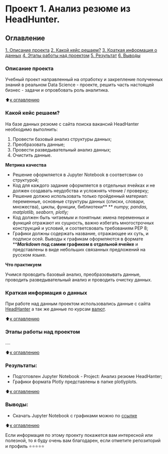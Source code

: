 # Проект 1. Анализ резюме из HeadHunter.

## Оглавление

[1. Описание проекта](.README.md#Описание-проекта)
[2. Какой кейс решаем?](.README.md#Какой-кейс-решаем)
[3. Краткая информация о данных](.README.md#Краткая-информация-о-данных)
[4. Этапы работы над проектом](.README.md#Этапы-работы-над-проектом)
[5. Результат](.README.md#Результат)
[6. Выводы](.README.md#Выводы)

### Описание проекта

Учебный проект направленный на отработку и закрепление полученных знаний в реальном Data Science - проекте, решить часть настоящей бизнес - задачи и опровбовать роль аналитика.

⬆️[к оглавлению](_)

### Какой кейс решаем?

На базе данных резюме с сайта поиска вакансий HeadHanter необходимо выполнить:

1. Провести базовый анализ структуры данных;
2. Преобразовать данные;
3. Провести разведывательный анализ данных;
4. Очистить данные.

**Метрика качества**

* Решение оформляется в Jupyter Notebook в соответсвии со структурой;
* Код для каждого задание оформляется в отдельных ячейках и не должен создавать неудобства и усложнять чтение / проверку;
* Решение должно использовать только пройденный материал: переменные, основные структуры данных (списки, словари, множества), циклы, функции, библиотеки** ** *numpy, pandas, matplotlib, seaborn, plotly;*
* Код должен быть читаемым и понятным: имена переменных и функций отражают их сущность, важно избегать многострочных конструкций и условий, и соответсвовать требованиям PEP 8;
* Графики должны содержать название, отражающее их суть, и подписи осей. Выводы к графикам оформляются в формате *****Markdown* под самим графиком в отдельной ячейке** и представлены в виде небольших связанных предложений на русском языке.

**Что практикуем**

Учимся проводить базовый анализ, преобразовывать данные, проводить разведывательный анализ и проводить очистку данных.

### Краткая информация о данных

При работе над данным проектом использовались данные с сайта [HeadHanter](https://disk.yandex.ru/d/cqRaCguPepcFog)  а так же данные по курсам [валют](https://disk.yandex.ru/d/IcvJzHwWGdL1ew).

⬆️[к оглавлению](.README.md#Оглавление)

### Этапы работы над проектом

....

⬆️[к оглавлению](.README.md#Оглавление)

### Результаты:

* Подготовлен Jupyter Notebook - Project: Анализ резюме HeadHanter;
* Графики формата Plotly представлены в папке plotlyplots.

⬆️[к оглавлению](.README.md#Оглавление)

### Выводы:

* Скачать Jupyter Notebook c графиками можно по [ссылке](https://disk.yandex.ru/d/s2v_bCMlic8KcA)

⬆️[к оглавлению](.README.md#Оглавление)

Если информация по этому проекту покажется вам интересной или полезной, то я буду очень вам благодарен, если отметите репозиторий и профиль
⭐️⭐️⭐️⭐️⭐️
